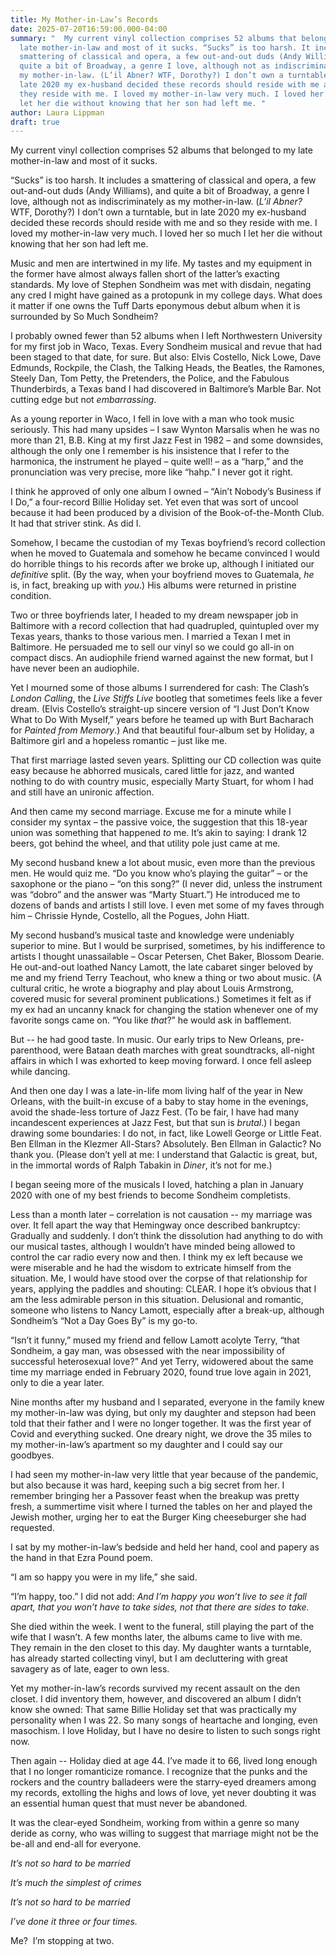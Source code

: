 ```yaml
---
title: My Mother-in-Law’s Records
date: 2025-07-20T16:59:00.000-04:00
summary: "  My current vinyl collection comprises 52 albums that belonged to my
  late mother-in-law and most of it sucks. “Sucks” is too harsh. It includes a
  smattering of classical and opera, a few out-and-out duds (Andy Williams), and
  quite a bit of Broadway, a genre I love, although not as indiscriminately as
  my mother-in-law. (L’il Abner? WTF, Dorothy?) I don’t own a turntable, but in
  late 2020 my ex-husband decided these records should reside with me and so
  they reside with me. I loved my mother-in-law very much. I loved her so much I
  let her die without knowing that her son had left me. "
author: Laura Lippman
draft: true
---
```



My current vinyl collection comprises 52 albums that belonged to my late mother-in-law and most of it sucks.

“Sucks” is too harsh. It includes a smattering of classical and opera, a few out-and-out duds (Andy Williams), and quite a bit of Broadway, a genre I love, although not as indiscriminately as my mother-in-law. (*L’il Abner?* WTF, Dorothy?) I don’t own a turntable, but in late 2020 my ex-husband decided these records should reside with me and so they reside with me. I loved my mother-in-law very much. I loved her so much I let her die without knowing that her son had left me. 

Music and men are intertwined in my life. My tastes and my equipment in the former have almost always fallen short of the latter’s exacting standards. My love of Stephen Sondheim was met with disdain, negating any cred I might have gained as a protopunk in my college days. What does it matter if one owns the Tuff Darts eponymous debut album when it is surrounded by So Much Sondheim?

I probably owned fewer than 52 albums when I left Northwestern University for my first job in Waco, Texas. Every Sondheim musical and revue that had been staged to that date, for sure. But also: Elvis Costello, Nick Lowe, Dave Edmunds, Rockpile, the Clash, the Talking Heads, the Beatles, the Ramones, Steely Dan, Tom Petty, the Pretenders, the Police, and the Fabulous Thunderbirds, a Texas band I had discovered in Baltimore’s Marble Bar. Not cutting edge but not *embarrassing*.

As a young reporter in Waco, I fell in love with a man who took music seriously. This had many upsides – I saw Wynton Marsalis when he was no more than 21, B.B. King at my first Jazz Fest in 1982 – and some downsides, although the only one I remember is his insistence that I refer to the harmonica, the instrument he played – quite well! – as a “harp,” and the pronunciation was very precise, more like “hahp.” I never got it right.

I think he approved of only one album I owned – “Ain’t Nobody’s Business if I Do,” a four-record Billie Holiday set. Yet even that was sort of uncool because it had been produced by a division of the Book-of-the-Month Club. It had that striver stink. As did I.

Somehow, I became the custodian of my Texas boyfriend’s record collection when he moved to Guatemala and somehow he became convinced I would do horrible things to his records after we broke up, although I initiated our *definitive* split. (By the way, when your boyfriend moves to Guatemala, *he* is, in fact, breaking up with *you*.) His albums were returned in pristine condition.

Two or three boyfriends later, I headed to my dream newspaper job in Baltimore with a record collection that had quadrupled, quintupled over my Texas years, thanks to those various men. I married a Texan I met in Baltimore. He persuaded me to sell our vinyl so we could go all-in on compact discs. An audiophile friend warned against the new format, but I have never been an audiophile.

Yet I mourned some of those albums I surrendered for cash: The Clash’s *London Calling*, the *Live Stiffs Live* bootleg that sometimes feels like a fever dream. (Elvis Costello’s straight-up sincere version of “I Just Don’t Know What to Do With Myself,” years before he teamed up with Burt Bacharach for *Painted from Memory*.) And that beautiful four-album set by Holiday, a Baltimore girl and a hopeless romantic – just like me.

That first marriage lasted seven years. Splitting our CD collection was quite easy because he abhorred musicals, cared little for jazz, and wanted nothing to do with country music, especially Marty Stuart, for whom I had and still have an unironic affection.

And then came my second marriage. Excuse me for a minute while I consider my syntax – the passive voice, the suggestion that this 18-year union was something that happened *to* me. It’s akin to saying: I drank 12 beers, got behind the wheel, and that utility pole just came at me. 

My second husband knew a lot about music, even more than the previous men. He would quiz me. “Do you know who’s playing the guitar” – or the saxophone or the piano – “on this song?” (I never did, unless the instrument was “dobro” and the answer was “Marty Stuart.”) He introduced me to dozens of bands and artists I still love. I even met some of my faves through him – Chrissie Hynde, Costello, all the Pogues, John Hiatt. 

My second husband’s musical taste and knowledge were undeniably superior to mine. But I would be surprised, sometimes, by his indifference to artists I thought unassailable – Oscar Petersen, Chet Baker, Blossom Dearie. He out-and-out loathed Nancy Lamott, the late cabaret singer beloved by me and my friend Terry Teachout, who knew a thing or two about music. (A cultural critic, he wrote a biography and play about Louis Armstrong, covered music for several prominent publications.) Sometimes it felt as if my ex had an uncanny knack for changing the station whenever one of my favorite songs came on. “You like *that*?” he would ask in bafflement. 

But -- he had good taste. In music. Our early trips to New Orleans, pre-parenthood, were Bataan death marches with great soundtracks, all-night affairs in which I was exhorted to keep moving forward. I once fell asleep while dancing.

And then one day I was a late-in-life mom living half of the year in New Orleans, with the built-in excuse of a baby to stay home in the evenings, avoid the shade-less torture of Jazz Fest. (To be fair, I have had many incandescent experiences at Jazz Fest, but that sun is *brutal*.) I began drawing some boundaries: I do not, in fact, like Lowell George or Little Feat. Ben Ellman in the Klezmer All-Stars? Absolutely. Ben Ellman in Galactic? No thank you. (Please don’t yell at me: I understand that Galactic is great, but, in the immortal words of Ralph Tabakin in *Diner*, it’s not for me.)

I began seeing more of the musicals I loved, hatching a plan in January 2020 with one of my best friends to become Sondheim completists. 

Less than a month later – correlation is not causation -- my marriage was over. It fell apart the way that Hemingway once described bankruptcy: Gradually and suddenly. I don’t think the dissolution had anything to do with our musical tastes, although I wouldn’t have minded being allowed to control the car radio every now and then. I think my ex left because we were miserable and he had the wisdom to extricate himself from the situation. Me, I would have stood over the corpse of that relationship for years, applying the paddles and shouting: CLEAR. I hope it’s obvious that I am the less admirable person in this situation. Delusional and romantic, someone who listens to Nancy Lamott, especially after a break-up, although Sondheim’s “Not a Day Goes By” is my go-to. 

“Isn’t it funny,” mused my friend and fellow Lamott acolyte Terry, “that Sondheim, a gay man, was obsessed with the near impossibility of successful heterosexual love?” And yet Terry, widowered about the same time my marriage ended in February 2020, found true love again in 2021, only to die a year later.

Nine months after my husband and I separated, everyone in the family knew my mother-in-law was dying, but only my daughter and stepson had been told that their father and I were no longer together. It was the first year of Covid and everything sucked. One dreary night, we drove the 35 miles to my mother-in-law’s apartment so my daughter and I could say our goodbyes.

I had seen my mother-in-law very little that year because of the pandemic, but also because it was hard, keeping such a big secret from her. I remember bringing her a Passover feast when the breakup was pretty fresh, a summertime visit where I turned the tables on her and played the Jewish mother, urging her to eat the Burger King cheeseburger she had requested. 

I sat by my mother-in-law’s bedside and held her hand, cool and papery as the hand in that Ezra Pound poem.

“I am so happy you were in my life,” she said. 

“I’m happy, too.” I did not add: *And I’m happy you won’t live to see it fall apart, that you won’t have to take sides, not that there are sides to take.* 

She died within the week. I went to the funeral, still playing the part of the wife that I wasn’t. A few months later, the albums came to live with me. They remain in the den closet to this day. My daughter wants a turntable, has already started collecting vinyl, but I am decluttering with great savagery as of late, eager to own less.

Yet my mother-in-law’s records survived my recent assault on the den closet. I did inventory them, however, and discovered an album I didn’t know she owned: That same Billie Holiday set that was practically my personality when I was 22. So many songs of heartache and longing, even masochism. I love Holiday, but I have no desire to listen to such songs right now.

Then again -- Holiday died at age 44. I’ve made it to 66, lived long enough that I no longer romanticize romance. I recognize that the punks and the rockers and the country balladeers were the starry-eyed dreamers among my records, extolling the highs and lows of love, yet never doubting it was an essential human quest that must never be abandoned. 

It was the clear-eyed Sondheim, working from within a genre so many deride as corny, who was willing to suggest that marriage might not be the be-all and end-all for everyone.

*It’s not so hard to be married*

*It’s much the simplest of crimes*

*It’s not so hard to be married*

*I’ve done it three or four times.* 

Me?  I’m stopping at two.
